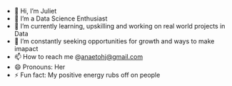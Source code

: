 - 👋 Hi, I’m Juliet
- 👀 I’m a Data Science Enthusiast
- 🌱 I’m currently learning, upskilling and working on real world projects in Data
- 💞️ I’m constantly seeking opportunities for growth and ways to make imapact
- 📫 How to reach me @anaetohj@gmail.com
- 😄 Pronouns: Her
- ⚡ Fun fact: My positive energy rubs off on people

<!---
JulietIA-2/JulietIA-2 is a ✨ special ✨ repository because its `README.md` (this file) appears on your GitHub profile.
You can click the Preview link to take a look at your changes.
--->
